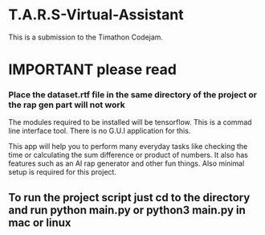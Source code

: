 # T.A.R.S-Virtual-Assistant
This is a submission to the Timathon Codejam. 

# IMPORTANT please read
### Place the dataset.rtf file in the same directory of the project or the rap gen part will not work

The modules required  to be installed will be tensorflow. 
This is a commad line interface tool. 
There is no G.U.I application for this. 

This app will help you to perform many everyday tasks like checking the time or calculating the sum difference or product of numbers. It also has features such as an AI rap generator and other fun things. Also minimal setup is required for this project. 

## To run the project script just cd to the directory and run python main.py or python3 main.py in mac or linux

